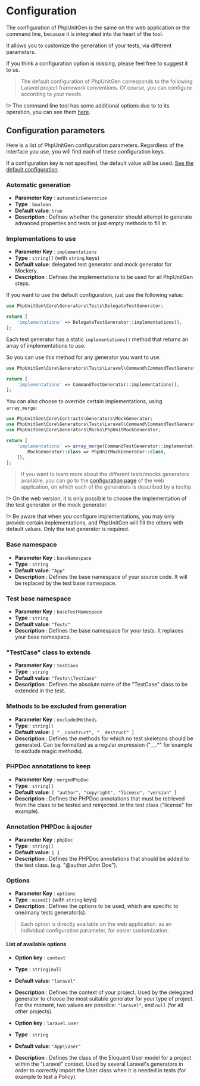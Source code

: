 # Configuration

The configuration of PhpUnitGen is the same on the web application or the command
line, because it is integrated into the heart of the tool.

It allows you to customize the generation of your tests, via different parameters.

If you think a configuration option is missing, please feel free to suggest it to us.

> The default configuration of PhpUnitGen corresponds to the following Laravel project
> framework conventions. Of course, you can configure according to your needs.

!> The command line tool has some additional options due to
to its operation, you can see them [here](/en/command-line.md#configuration).

## Configuration parameters

Here is a list of PhpUnitGen configuration parameters. Regardless of the interface
you use, you will find each of these configuration keys.

If a configuration key is not specified, the default value will be used.
[See the default configuration](https://github.com/paul-thebaud/phpunitgen-core/blob/main/config/phpunitgen.php).

### Automatic generation

* **Parameter Key** : `automaticGeneration`
* **Type** : `boolean`
* **Default value**: `true`
* **Description** : Defines whether the generator should attempt to generate advanced properties and tests
or just empty methods to fill in.

### Implementations to use

* **Parameter Key** : `implementations`
* **Type** : `string[]` (with `string` keys)
* **Default value**: delegated test generator and mock generator for Mockery.
* **Description** : Defines the implementations to be used for all PhpUnitGen steps.

If you want to use the default configuration, just use the following value:

```php
use PhpUnitGen\Core\Generators\Tests\DelegateTestGenerator;

return [
    'implementations' => DelegateTestGenerator::implementations(),
];
```

Each test generator has a static `implementations()` method that returns an array of implementations to use.

So you can use this method for any generator you want to use:

```php
use PhpUnitGen\Core\Generators\Tests\Laravel\Command\CommandTestGenerator;

return [
    'implementations' => CommandTestGenerator::implementations(),
];
```

You can also choose to override certain implementations, using `array_merge`:

```php
use PhpUnitGen\Core\Contracts\Generators\MockGenerator;
use PhpUnitGen\Core\Generators\Tests\Laravel\Command\CommandTestGenerator;
use PhpUnitGen\Core\Generators\Mocks\PhpUnitMockGenerator;

return [
    'implementations' => array_merge(CommandTestGenerator::implementations(), [
        MockGenerator::class => PhpUnitMockGenerator::class,
    ]),
];
```

> If you want to learn more about the different tests/mocks generators available, you can
> go to the [configuration page](https://phpunitgen.io/configuration) of the web
> application, on which each of the generators is described by a tooltip.

!> On the web version, it is only possible to choose the implementation of the test generator
or the mock generator.

!> Be aware that when you configure implementations, you may only provide certain implementations,
and PhpUnitGen will fill the others with default values. Only the test generator is required.

### Base namespace

* **Parameter Key** : `baseNamespace`
* **Type** : `string`
* **Default value**: `"App"`
* **Description** : Defines the base namespace of your source code. It will be replaced by the
test base namespace.

### Test base namespace

* **Parameter Key** : `baseTestNamespace`
* **Type** : `string`
* **Default value**: `"Tests"`
* **Description** : Defines the base namespace for your tests. It replaces your base namespace.

### "TestCase" class to extends

* **Parameter Key** : `testCase`
* **Type** : `string`
* **Default value**: `"Tests\\TestCase"`
* **Description** : Defines the absolute name of the "TestCase" class to be extended in the test.

### Methods to be excluded from generation

* **Parameter Key** : `excludedMethods`
* **Type** : `string[]`
* **Default value**: `[ "__construct", "__destruct" ]`
* **Description** : Defines the methods for which no test skeletons should be generated. Can be
formatted as a regular expression ("__.*" for example to exclude magic methods).

### PHPDoc annotations to keep

* **Parameter Key** : `mergedPhpDoc`
* **Type** : `string[]`
* **Default value**: `[ "author", "copyright", "license", "version" ]`
* **Description** : Defines the PHPDoc annotations that must be retrieved from the class to be tested and reinjected.
in the test class ("license" for example).

### Annotation PHPDoc à ajouter

* **Parameter Key** : `phpDoc`
* **Type** : `string[]`
* **Default value**: `[ ]`
* **Description** : Defines the PHPDoc annotations that should be added to the test class.
(e.g. "@author John Doe").

### Options

* **Parameter Key** : `options`
* **Type** : `mixed[]` (with `string` keys)
* **Description** : Defines the options to be used, which are specific to one/many
tests generator(s).

> Each option is directly available on the web application.
> as an individual configuration parameter, for easier customization.

#### List of available options

* **Option key** : `context`
* **Type** : `string|null`
* **Default value**: `"laravel"`
* **Description** : Defines the context of your project. Used by the delegated generator
to choose the most suitable generator for your type of project.
For the moment, two values are possible: `"laravel"`, and `null` (for all other projects).


* **Option key** : `laravel.user`
* **Type** : `string`
* **Default value**: `"App\\User"`
* **Description** : Defines the class of the Eloquent User model for a project within the "Laravel"
context. Used by several Laravel's generators in order to correctly import
the User class when it is needed in tests (for example to test a Policy).
